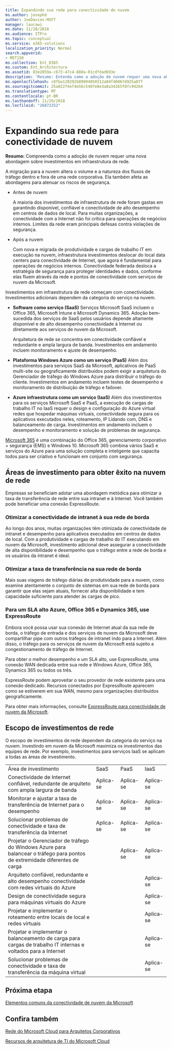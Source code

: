 ```yaml
---
title: Expandindo sua rede para conectividade de nuvem
ms.author: josephd
author: JoeDavies-MSFT
manager: laurawi
ms.date: 11/28/2018
ms.audience: ITPro
ms.topic: conceptual
ms.service: o365-solutions
localization_priority: Normal
search.appverid:
- MET150
ms.collection: Ent_O365
ms.custom: Ent_Architecture
ms.assetid: 83e2859a-c673-47c4-880a-01cdfdadb93e
description: 'Resumo: Entenda como a adoção de nuvem requer uma nova abordagem sobre investimentos em infraestrutura de rede.'
ms.openlocfilehash: c8fba120292b89894850312a84fd6067d925a07f
ms.sourcegitcommit: 25a022f4ef4e56c5407e8e3a8a34265f8fc94264
ms.translationtype: MT
ms.contentlocale: pt-BR
ms.lasthandoff: 11/29/2018
ms.locfileid: "26872252"
---
```

# <a name="evolving-your-network-for-cloud-connectivity"></a>Expandindo sua rede para conectividade de nuvem

 **Resumo:** Compreenda como a adoção de nuvem requer uma nova abordagem sobre investimentos em infraestrutura de rede.
  
A migração para a nuvem altera o volume e a natureza dos fluxos de tráfego dentro e fora de uma rede corporativa. Ela também afeta as abordagens para atenuar os riscos de segurança.
  
- Antes de nuvem
    
    A maioria dos investimentos de infraestrutura de rede foram gastas em garantindo disponível, confiável e conectividade de alto desempenho em centros de dados de local. Para muitas organizações, a conectividade com a Internet não foi crítica para operações de negócios internos. Limites da rede eram principais defesas contra violações de segurança.
    
- Após a nuvem
    
    Com nova e migrada de produtividade e cargas de trabalho IT em execução na nuvem, infraestrutura investimentos deslocar do local data centers para conectividade de Internet, que agora é fundamental para operações de negócios internos. Conectividade federada desloca a estratégia de segurança para proteger identidades e dados, conforme elas fluem através da rede e pontos de conectividade com serviços de nuvem da Microsoft.
    
Investimentos em infraestrutura de rede começam com conectividade. Investimentos adicionais dependem da categoria do serviço na nuvem.
  
- **Software como serviço (SaaS)** Serviços Microsoft SaaS incluem o Office 365, Microsoft Intune e Microsoft Dynamics 365. Adoção bem-sucedida dos serviços de SaaS pelos usuários depende altamente disponível e de alto desempenho conectividade à Internet ou diretamente aos serviços de nuvem da Microsoft.
    
    Arquitetura de rede se concentra em conectividade confiável e redundante e ampla largura de banda. Investimentos em andamento incluem monitoramento e ajuste de desempenho.
    
- **Plataforma Windows Azure como um serviço (PaaS)** Além dos investimentos para serviços SaaS da Microsoft, aplicativos de PaaS multi-site ou geograficamente distribuídos podem exigir a arquitetura do Gerenciador de tráfego do Windows Azure para distribuir o tráfego do cliente. Investimentos em andamento incluem testes de desempenho e monitoramento de distribuição de tráfego e failover.
    
- **Azure infraestrutura como um serviço (IaaS)** Além dos investimentos para os serviços Microsoft SaaS e PaaS, a execução de cargas de trabalho IT no IaaS requer o design e configuração do Azure virtual redes que hospedar máquinas virtuais, conectividade segura para os aplicativos executados neles, roteamento, IP Lidando com, DNS e balanceamento de carga. Investimentos em andamento incluem o desempenho e monitoramento e solução de problemas de segurança.

[Microsoft 365](https://www.microsoft.com/microsoft-365) é uma combinação do Office 365, gerenciamento corporativo + segurança (EMS) e Windows 10. Microsoft 365 combina vários SaaS e serviços do Azure para uma solução completa e inteligente que capacita todos para ser criativo e funcionam em conjunto com segurança.
    
## <a name="areas-of-networking-investment-for-success-in-the-cloud"></a>Áreas de investimento para obter êxito na nuvem de rede

Empresas se beneficiam adotar uma abordagem metódica para otimizar a taxa de transferência de rede entre sua intranet e à Internet. Você também pode beneficiar uma conexão ExpressRoute.
  
### <a name="optimize-intranet-connectivity-to-your-edge-network"></a>Otimizar a conectividade de intranet à sua rede de borda

Ao longo dos anos, muitas organizações têm otimizada de conectividade de intranet e desempenho para aplicativos executados em centros de dados de local. Com a produtividade e cargas de trabalho do IT executando em nuvem da Microsoft, investimento adicional deve assegurar a conectividade de alta disponibilidade e desempenho que o tráfego entre a rede de borda e os usuários da intranet é ideal.
  
### <a name="optimize-throughput-at-your-edge-network"></a>Otimizar a taxa de transferência na sua rede de borda

Mais suas viagens de tráfego diárias de produtividade para a nuvem, como examine atentamente o conjunto de sistemas em sua rede de borda para garantir que elas sejam atuais, fornecer alta disponibilidade e tem capacidade suficiente para atender às cargas de pico.
  
### <a name="for-a-high-sla-to-azure-office-365-and-dynamics-365-use-expressroute"></a>Para um SLA alto Azure, Office 365 e Dynamics 365, use ExpressRoute

Embora você possa usar sua conexão de Internet atual da sua rede de borda, o tráfego de entrada e dos serviços de nuvem da Microsoft deve compartilhar pipe com outros tráfegos de intranet indo para a Internet. Além disso, o tráfego para os serviços de nuvem da Microsoft está sujeito a congestionamento de tráfego de Internet.
  
Para obter o melhor desempenho e um SLA alto, use ExpressRoute, uma conexão WAN dedicada entre sua rede e Windows Azure, Office 365, Dynamics 365 ou todos os três. 
  
ExpressRoute podem aproveitar o seu provedor de rede existente para uma conexão dedicado. Recursos conectados por ExpressRoute aparecem como se estiverem em sua WAN, mesmo para organizações distribuídos geograficamente.
  
Para obter mais informações, consulte [ExpressRoute para conectividade de nuvem da Microsoft](expressroute-for-microsoft-cloud-connectivity.md).
  
## <a name="scope-of-network-investments"></a>Escopo de investimentos de rede

O escopo de investimentos de rede dependem da categoria do serviço na nuvem. Investindo em nuvem da Microsoft maximiza os investimentos das equipes de rede. Por exemplo, investimentos para serviços IaaS se aplicam a todas as áreas de investimento.
  
|||||
|:-----|:-----|:-----|:-----|
|Área de investimento  <br/> |SaaS  <br/> |PaaS  <br/> |IaaS  <br/> |
|Conectividade de Internet confiável, redundante de arquiteto com ampla largura de banda  <br/> |Aplica-se  <br/> |Aplica-se  <br/> |Aplica-se  <br/> |
|Monitorar e ajustar a taxa de transferência de Internet para o desempenho  <br/> |Aplica-se  <br/> |Aplica-se  <br/> |Aplica-se  <br/> |
|Solucionar problemas de conectividade e taxa de transferência da Internet  <br/> |Aplica-se  <br/> |Aplica-se  <br/> |Aplica-se  <br/> |
|Projetar o Gerenciador de tráfego do Windows Azure para balancear o tráfego para pontos de extremidade diferentes de carga  <br/> ||Aplica-se  <br/> |Aplica-se  <br/> |
|Arquiteto confiável, redundante e alto desempenho conectividade com redes virtuais do Azure  <br/> |||Aplica-se  <br/> |
|Design de conectividade segura para máquinas virtuais do Azure  <br/> |||Aplica-se  <br/> |
|Projetar e implementar o roteamento entre locais de local e redes virtuais  <br/> |||Aplica-se  <br/> |
|Projetar e implementar o balanceamento de carga para cargas de trabalho IT internas e voltados para a Internet  <br/> |||Aplica-se  <br/> |
|Solucionar problemas de conectividade e taxa de transferência da máquina virtual  <br/> |||Aplica-se  <br/> |
   
## <a name="next-step"></a>Próxima etapa

[Elementos comuns da conectividade de nuvem da Microsoft](common-elements-of-microsoft-cloud-connectivity.md)

## <a name="see-also"></a>Confira também

[Rede do Microsoft Cloud para Arquitetos Corporativos](microsoft-cloud-networking-for-enterprise-architects.md)
  
[Recursos de arquitetura de TI do Microsoft Cloud](microsoft-cloud-it-architecture-resources.md)



